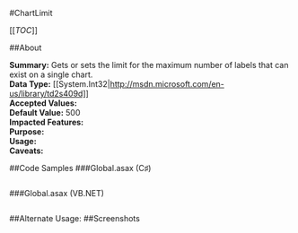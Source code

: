 #ChartLimit

[[_TOC_]]

##About

**Summary:**  Gets or sets the limit for the maximum number of labels that can exist on a single chart.   
**Data Type:** [[System.Int32|http://msdn.microsoft.com/en-us/library/td2s409d]]  
**Accepted Values:**   
**Default Value:** 500  
**Impacted Features:**   
**Purpose:**   
**Usage:**   
**Caveats:**   

##Code Samples
###Global.asax (C♯)

```csharp
```

###Global.asax (VB.NET)

```visualbasic
```
##Alternate Usage: 
##Screenshots

